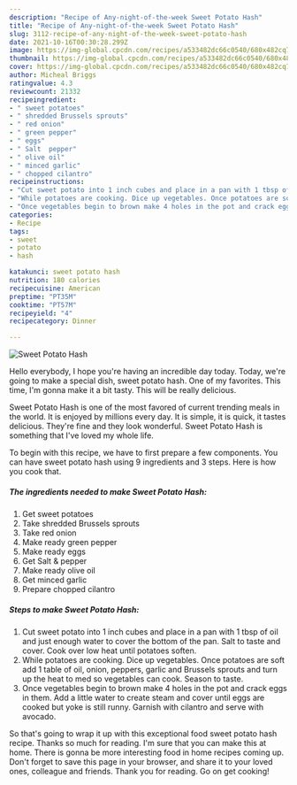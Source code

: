 ```yaml
---
description: "Recipe of Any-night-of-the-week Sweet Potato Hash"
title: "Recipe of Any-night-of-the-week Sweet Potato Hash"
slug: 3112-recipe-of-any-night-of-the-week-sweet-potato-hash
date: 2021-10-16T00:30:28.299Z
image: https://img-global.cpcdn.com/recipes/a533482dc66c0540/680x482cq70/sweet-potato-hash-recipe-main-photo.jpg
thumbnail: https://img-global.cpcdn.com/recipes/a533482dc66c0540/680x482cq70/sweet-potato-hash-recipe-main-photo.jpg
cover: https://img-global.cpcdn.com/recipes/a533482dc66c0540/680x482cq70/sweet-potato-hash-recipe-main-photo.jpg
author: Micheal Briggs
ratingvalue: 4.3
reviewcount: 21332
recipeingredient:
- " sweet potatoes"
- " shredded Brussels sprouts"
- " red onion"
- " green pepper"
- " eggs"
- " Salt  pepper"
- " olive oil"
- " minced garlic"
- " chopped cilantro"
recipeinstructions:
- "Cut sweet potato into 1 inch cubes and place in a pan with 1 tbsp of oil and just enough water to cover the bottom of the pan. Salt to taste and cover. Cook over low heat until potatoes soften."
- "While potatoes are cooking. Dice up vegetables. Once potatoes are soft add 1 table of oil, onion, peppers, garlic and Brussels sprouts and turn up the heat to med so vegetables can cook. Season to taste."
- "Once vegetables begin to brown make 4 holes in the pot and crack eggs in them. Add a little water to create steam and cover until eggs are cooked but yoke is still runny. Garnish with cilantro and serve with avocado."
categories:
- Recipe
tags:
- sweet
- potato
- hash

katakunci: sweet potato hash 
nutrition: 180 calories
recipecuisine: American
preptime: "PT35M"
cooktime: "PT57M"
recipeyield: "4"
recipecategory: Dinner

---
```



![Sweet Potato Hash](https://img-global.cpcdn.com/recipes/a533482dc66c0540/680x482cq70/sweet-potato-hash-recipe-main-photo.jpg)

Hello everybody, I hope you're having an incredible day today. Today, we're going to make a special dish, sweet potato hash. One of my favorites. This time, I'm gonna make it a bit tasty. This will be really delicious.

Sweet Potato Hash is one of the most favored of current trending meals in the world. It is enjoyed by millions every day. It is simple, it is quick, it tastes delicious. They're fine and they look wonderful. Sweet Potato Hash is something that I've loved my whole life.




To begin with this recipe, we have to first prepare a few components. You can have sweet potato hash using 9 ingredients and 3 steps. Here is how you cook that.

<!--inarticleads1-->

##### The ingredients needed to make Sweet Potato Hash:

1. Get  sweet potatoes
1. Take  shredded Brussels sprouts
1. Take  red onion
1. Make ready  green pepper
1. Make ready  eggs
1. Get  Salt &amp; pepper
1. Make ready  olive oil
1. Get  minced garlic
1. Prepare  chopped cilantro




<!--inarticleads2-->

##### Steps to make Sweet Potato Hash:

1. Cut sweet potato into 1 inch cubes and place in a pan with 1 tbsp of oil and just enough water to cover the bottom of the pan. Salt to taste and cover. Cook over low heat until potatoes soften.
1. While potatoes are cooking. Dice up vegetables. Once potatoes are soft add 1 table of oil, onion, peppers, garlic and Brussels sprouts and turn up the heat to med so vegetables can cook. Season to taste.
1. Once vegetables begin to brown make 4 holes in the pot and crack eggs in them. Add a little water to create steam and cover until eggs are cooked but yoke is still runny. Garnish with cilantro and serve with avocado.




So that's going to wrap it up with this exceptional food sweet potato hash recipe. Thanks so much for reading. I'm sure that you can make this at home. There is gonna be more interesting food in home recipes coming up. Don't forget to save this page in your browser, and share it to your loved ones, colleague and friends. Thank you for reading. Go on get cooking!
